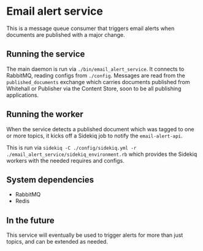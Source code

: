 # Email alert service

This is a message queue consumer that triggers email alerts when documents are published with a major change.

## Running the service

The main daemon is run via `./bin/email_alert_service`.
It connects to RabbitMQ, reading configs from `./config`.
Messages are read from the `published_documents` exchange which carries documents
published from Whitehall or Publisher via the Content Store, soon to be all publishing applications.

## Running the worker

When the service detects a published document which was tagged to one or more
topics, it kicks off a Sidekiq job to notify the `email-alert-api`.

This is run via `sidekiq -C ./config/sidekiq.yml -r ./email_alert_service/sidekiq_environment.rb`
which provides the Sidekiq workers with the needed requires and configs.

## System dependencies

- RabbitMQ
- Redis

## In the future

This service will eventually be used to trigger alerts for more than just topics,
and can be extended as needed.
